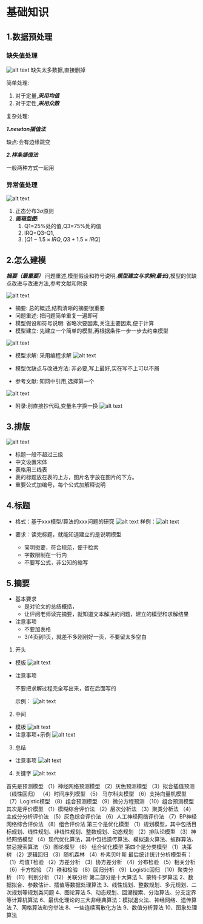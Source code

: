 # 基础知识

## 1.数据预处理

### 缺失值处理
![alt text](Image/image.png)
缺失太多数据,直接删掉

简单处理:
1. 对于定量,***采用均值***
2. 对于定性,***采用众数***

复杂处理:

***1.newton插值法***

缺点:会有边缘跳变

***2.样条插值法***

一般两种方式一起用

### 异常值处理
![alt text](Image/image-1.png)
1. 正态分布3$\sigma$原则
2. ***画箱型图:***
   1. Q1=25%处的值,Q3=75%处的值
   2. IRQ=Q3-Q1,
   3. $[Q1-1.5\times IRQ,Q3+1.5\times IRQ]$

## 2.怎么建模
***摘要（最重要）*** 问题重述,模型假设和符号说明,***模型建立与求解(最长)***,模型的优缺点改进与改进方法,参考文献和附录

![alt text](Image/image-2.png)


- 摘要: 总的概述,结构清晰的摘要很重要
- 问题重述: 把问题简单重复一遍即可
- 模型假设和符号说明: 省略次要因素,关注主要因素,便于计算
- 模型建立: 先建立一个简单的模型,再根据条件一步一步去约束模型

![alt text](Image/image-3.png)

- 模型求解: 采用编程求解
![alt text](Image/image-4.png)

- 模型优缺点与改进方法: 非必要,写上最好,实在写不上可以不屑
- 参考文献: 知网中引用,选择第一个

![alt text](Image/image-5.png)

- 附录:别直接抄代码,变量名字换一换
![alt text](Image/image-6.png)

## 3.排版
![alt text](Image/image-7.png)
- 标题一般不超过三级
- 中文设置宋体
- 表格用三线表
- 表的标题放在表的上方，图片名字放在图片的下方。
- 重要公式加编号，每个公式加解释说明

## 4.标题
- 格式：基于xxx模型/算法的xxx问题的研究
![alt text](Image/image-8.png)
样例：![alt text](Image/image-9.png)

- 要求：读完标题，就能知道建立的是说明模型
  - 简明扼要，符合规范，便于检索
  - 字数限制在一行内
  - 不要写公式，非公知的缩写

## 5.摘要

- 基本要求
   - 是对论文的总结概括，
   - 让评阅老师读完摘要，就知道文本解决的问题，建立的模型和求解结果
- 注意事项
   - 不要加表格
   - 3/4页到1页，就差不多刚刚好一页，不要留太多空白
1. 开头
- 模板
![alt text](Image/image-10.png)
- 注意事项

   不要把求解过程完全写出来，留在后面写的

   示例：
   ![alt text](Image/image-11.png)

2. 中间
- 模板
![alt text](Image/image-12.png)
- 注意事项+示例
   ![alt text](Image/image-13.png)

3. 总结
- 注意事项
![alt text](Image/image-14.png)

4. 关键字
![alt text](Image/image-15.png)


首先是预测模型
（1）神经网络预测模型
（2）灰色预测模型
（3）拟合插值预测（线性回归）
（4）时间序列模型
（5） 马尔科夫模型
（6）支持向量机模型
（7）Logistic模型
（8）组合预测模型
（9）微分方程预测
（10）组合预测模型
其次是评价模型
（1）模糊综合评价法
（2）层次分析法
（3）聚类分析法
（4）主成分分析评价法
（5）灰色综合评价法
（6）人工神经网络评价法
（7）BP神经网络综合评价法
（8）组合评价法
第三个是优化模型
（1）规划模型，其中包括目标规划、线性规划、非线性规划、整数规划、动态规划
（2）排队论模型
（3）神经网络模型
（4）现代优化算法，其中包括遗传算法、模拟退火算法、蚁群算法、禁忌搜索算法
（5）图论模型
（6） 组合优化模型
第四个是分类模型
（1）决策树
（2）逻辑回归
（3）随机森林
（4）朴素贝叶斯
最后统计统计分析模型有：
（1）均值T检验
（2）方差分析
（3）协方差分析
（4）分布检验
（5）相关分析
（6）卡方检验
（7）秩和检验
（8）回归分析
（9）Logistic回归
（10）聚类分析
（11）判别分析
（12）关联分析
第二部分是十大算法
1、蒙特卡罗算法
2、数据拟合、参数估计、插值等数据处理算法
3、线性规划、整数规划、多元规划、二次规划等规划类问题
4、图论算法
5、动态规划、回溯搜索、分治算法、分支定界等计算机算法
6、最优化理论的三大非经典算法：模拟退火法、神经网络、遗传算法
7、网格算法和穷举法
8、一些连续离散化方法
9、数值分析算法
10、图象处理算法










